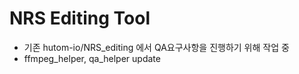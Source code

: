 # NRS Editing Tool
- 기존 hutom-io/NRS_editing 에서 QA요구사항을 진행하기 위해 작업 중
- ffmpeg_helper, qa_helper update
